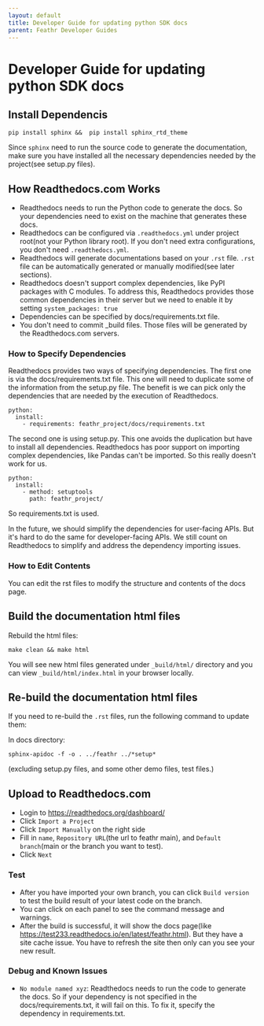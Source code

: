 ```yaml
---
layout: default
title: Developer Guide for updating python SDK docs
parent: Feathr Developer Guides
---
```

# Developer Guide for updating python SDK docs

## Install Dependencis

`pip install sphinx &&  pip install sphinx_rtd_theme`

Since `sphinx` need to run the source code to generate the documentation, make sure you have installed all the necessary dependencies needed by the project(see setup.py files).

## How Readthedocs.com Works
* Readthedocs needs to run the Python code to generate the docs. So your dependencies need to exist on the machine that generates these docs.
* Readthedocs can be configured via `.readthedocs.yml` under project root(not your Python library root). If you don't
  need extra configurations, you don't need `.readthedocs.yml`.
* Readthedocs will generate documentations based on your `.rst` file. `.rst` file can be automatically generated or manually modified(see later sections).
* Readthedocs doesn't support complex dependencies, like PyPI packages with C modules. To address this, Readthedocs provides those common
  dependencies in their server but we need to enable it by setting `system_packages: true`
* Dependencies can be specified by docs/requirements.txt file.
* You don't need to commit _build files. Those files will be generated by the Readthedocs.com servers.

### How to Specify Dependencies
Readthedocs provides two ways of specifying dependencies.
The first one is via the docs/requirements.txt file. This one will need to duplicate some of the information from the setup.py file. The benefit is we can pick only the dependencies that are needed by the execution of Readthedocs.
```
python:
  install:
    - requirements: feathr_project/docs/requirements.txt
```

The second one is using setup.py. This one avoids the duplication but have to install all dependencies. Readthedocs has poor support on importing complex dependencies, like Pandas can't be imported. So this really doesn't work for us.
```
python:
  install:
    - method: setuptools
      path: feathr_project/
```
So requirements.txt is used.

In the future, we should simplify the dependencies for user-facing APIs. But it's hard to do the same for developer-facing APIs. We still count on Readthedocs to simplify and address the dependency importing issues.

### How to Edit Contents
You can edit the rst files to modify the structure and contents of the docs page.

## Build the documentation html files

Rebuild the html files:

`make clean && make html`

You will see new html files generated under `_build/html/` directory and you can view `_build/html/index.html` in your browser locally.

## Re-build the documentation html files
If you need to re-build the `.rst` files, run the following command to update them:

In docs directory:

`sphinx-apidoc -f -o . ../feathr ../*setup*`

(excluding setup.py files, and some other demo files, test files.)

## Upload to Readthedocs.com
* Login to https://readthedocs.org/dashboard/
* Click `Import a Project`
* Click `Import Manually` on the right side
* Fill in `name`, `Repository URL`(the url to feathr main), and `Default branch`(main or the branch you want to test).
* Click `Next`

### Test
* After you have imported your own branch, you can click `Build version` to test the build result of your latest code on the branch.
* You can click on each panel to see the command message and warnings.
* After the build is successful, it will show
  the docs page(like https://test233.readthedocs.io/en/latest/feathr.html). But they have a site cache issue. You have to refresh the
  site then only can you see your new result.

### Debug and Known Issues
* `No module named xyz`: Readthedocs needs to run the code to generate the docs. So if your dependency is not specified
in the docs/requirements.txt, it will fail on this. To fix it, specify the dependency in requirements.txt.
